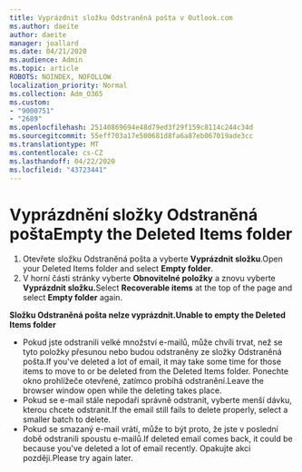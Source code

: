 ```yaml
---
title: Vyprázdnit složku Odstraněná pošta v Outlook.com
ms.author: daeite
author: daeite
manager: joallard
ms.date: 04/21/2020
ms.audience: Admin
ms.topic: article
ROBOTS: NOINDEX, NOFOLLOW
localization_priority: Normal
ms.collection: Adm_O365
ms.custom:
- "9000751"
- "2689"
ms.openlocfilehash: 25140869694e48d79ed3f29f159c8114c244c34d
ms.sourcegitcommit: 55eff703a17e500681d8fa6a87eb067019ade3cc
ms.translationtype: MT
ms.contentlocale: cs-CZ
ms.lasthandoff: 04/22/2020
ms.locfileid: "43723441"
---
```

# <a name="empty-the-deleted-items-folder"></a><span data-ttu-id="26687-102">Vyprázdnění složky Odstraněná pošta</span><span class="sxs-lookup"><span data-stu-id="26687-102">Empty the Deleted Items folder</span></span>

1. <span data-ttu-id="26687-103">Otevřete složku Odstraněná pošta a vyberte **Vyprázdnit složku**.</span><span class="sxs-lookup"><span data-stu-id="26687-103">Open your Deleted Items folder and select **Empty folder**.</span></span>
2. <span data-ttu-id="26687-104">V horní části stránky vyberte **Obnovitelné položky** a znovu vyberte **Vyprázdnit složku.**</span><span class="sxs-lookup"><span data-stu-id="26687-104">Select **Recoverable items** at the top of the page and select **Empty folder** again.</span></span>

<span data-ttu-id="26687-105">**Složku Odstraněná pošta nelze vyprázdnit.**</span><span class="sxs-lookup"><span data-stu-id="26687-105">**Unable to empty the Deleted Items folder**</span></span>

- <span data-ttu-id="26687-106">Pokud jste odstranili velké množství e-mailů, může chvíli trvat, než se tyto položky přesunou nebo budou odstraněny ze složky Odstraněná pošta.</span><span class="sxs-lookup"><span data-stu-id="26687-106">If you've deleted a lot of email, it may take some time for those items to move to or be deleted from the Deleted Items folder.</span></span> <span data-ttu-id="26687-107">Ponechte okno prohlížeče otevřené, zatímco probíhá odstranění.</span><span class="sxs-lookup"><span data-stu-id="26687-107">Leave the browser window open while the deleting takes place.</span></span>
- <span data-ttu-id="26687-108">Pokud se e-mail stále nepodaří správně odstranit, vyberte menší dávku, kterou chcete odstranit.</span><span class="sxs-lookup"><span data-stu-id="26687-108">If the email still fails to delete properly, select a smaller batch to delete.</span></span>
- <span data-ttu-id="26687-109">Pokud se smazaný e-mail vrátí, může to být proto, že jste v poslední době odstranili spoustu e-mailů.</span><span class="sxs-lookup"><span data-stu-id="26687-109">If deleted email comes back, it could be because you've deleted a lot of email recently.</span></span> <span data-ttu-id="26687-110">Opakujte akci později.</span><span class="sxs-lookup"><span data-stu-id="26687-110">Please try again later.</span></span>